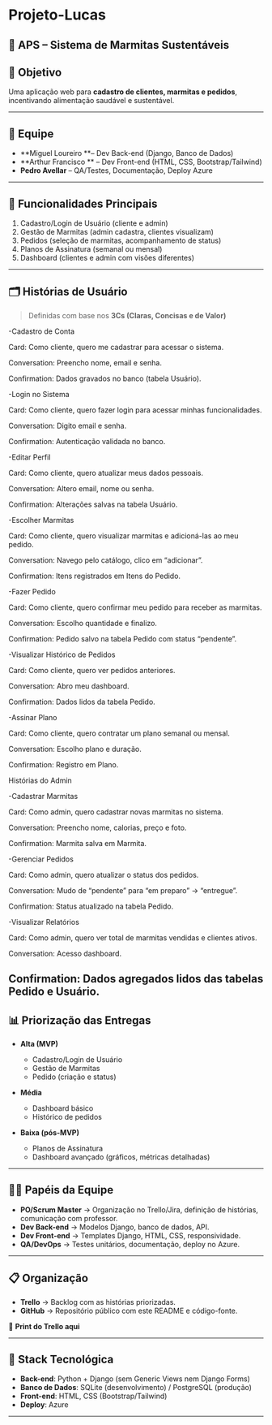 # Projeto-Lucas
## 🥗 APS – Sistema de Marmitas Sustentáveis  

## 🎯 Objetivo
Uma aplicação web para **cadastro de clientes, marmitas e pedidos**, incentivando alimentação saudável e sustentável.  

---

## 👥 Equipe
- **Miguel Loureiro **– Dev Back-end (Django, Banco de Dados)  
- **Arthur Francisco ** – Dev Front-end (HTML, CSS, Bootstrap/Tailwind)  
- **Pedro Avellar** – QA/Testes, Documentação, Deploy Azure  
---

## 📌 Funcionalidades Principais
1. Cadastro/Login de Usuário (cliente e admin)  
2. Gestão de Marmitas (admin cadastra, clientes visualizam)  
3. Pedidos (seleção de marmitas, acompanhamento de status)  
4. Planos de Assinatura (semanal ou mensal)  
5. Dashboard (clientes e admin com visões diferentes)  

---

## 🗂 Histórias de Usuário
> Definidas com base nos **3Cs (Claras, Concisas e de Valor)**  

-Cadastro de Conta

Card: Como cliente, quero me cadastrar para acessar o sistema.

Conversation: Preencho nome, email e senha.

Confirmation: Dados gravados no banco (tabela Usuário).


-Login no Sistema


Card: Como cliente, quero fazer login para acessar minhas funcionalidades.

Conversation: Digito email e senha.

Confirmation: Autenticação validada no banco.


-Editar Perfil


Card: Como cliente, quero atualizar meus dados pessoais.

Conversation: Altero email, nome ou senha.

Confirmation: Alterações salvas na tabela Usuário.


-Escolher Marmitas


Card: Como cliente, quero visualizar marmitas e adicioná-las ao meu pedido.

Conversation: Navego pelo catálogo, clico em “adicionar”.

Confirmation: Itens registrados em Itens do Pedido.

-Fazer Pedido


Card: Como cliente, quero confirmar meu pedido para receber as marmitas.

Conversation: Escolho quantidade e finalizo.

Confirmation: Pedido salvo na tabela Pedido com status “pendente”.


-Visualizar Histórico de Pedidos

Card: Como cliente, quero ver pedidos anteriores.

Conversation: Abro meu dashboard.

Confirmation: Dados lidos da tabela Pedido.


-Assinar Plano

Card: Como cliente, quero contratar um plano semanal ou mensal.

Conversation: Escolho plano e duração.

Confirmation: Registro em Plano.


Histórias do Admin

-Cadastrar Marmitas

Card: Como admin, quero cadastrar novas marmitas no sistema.

Conversation: Preencho nome, calorias, preço e foto.

Confirmation: Marmita salva em Marmita.


-Gerenciar Pedidos

Card: Como admin, quero atualizar o status dos pedidos.

Conversation: Mudo de “pendente” para “em preparo” → “entregue”.

Confirmation: Status atualizado na tabela Pedido.


-Visualizar Relatórios

Card: Como admin, quero ver total de marmitas vendidas e clientes ativos.

Conversation: Acesso dashboard.

Confirmation: Dados agregados lidos das tabelas Pedido e Usuário.
---

## 📊 Priorização das Entregas
- **Alta (MVP)**  
  - Cadastro/Login de Usuário  
  - Gestão de Marmitas  
  - Pedido (criação e status)  

- **Média**  
  - Dashboard básico  
  - Histórico de pedidos  

- **Baixa (pós-MVP)**  
  - Planos de Assinatura  
  - Dashboard avançado (gráficos, métricas detalhadas)  

---

## 🧑‍💻 Papéis da Equipe
- **PO/Scrum Master** → Organização no Trello/Jira, definição de histórias, comunicação com professor.  
- **Dev Back-end** → Modelos Django, banco de dados, API.  
- **Dev Front-end** → Templates Django, HTML, CSS, responsividade.  
- **QA/DevOps** → Testes unitários, documentação, deploy no Azure.  

---

## 📋 Organização
- **Trello** → Backlog com as histórias priorizadas.  
- **GitHub** → Repositório público com este README e código-fonte.  

📎 **Print do Trello aqui**  

---

## 🚀 Stack Tecnológica
- **Back-end**: Python + Django (sem Generic Views nem Django Forms)  
- **Banco de Dados**: SQLite (desenvolvimento) / PostgreSQL (produção)  
- **Front-end**: HTML, CSS (Bootstrap/Tailwind)  
- **Deploy**: Azure  

---
